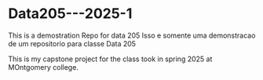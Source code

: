 # Data205---2025-1
This is a demostration Repo for data 205
Isso e somente uma demonstracao de um repositorio para classe Data 205

This is my capstone project for the class took in spring 2025 at MOntgomery college.
